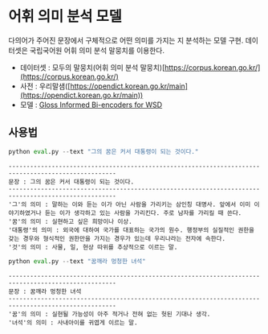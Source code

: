 # 어휘 의미 분석 모델 

다의어가 주어진 문장에서 구체적으로 어떤 의미를 가지는 지 분석하는 모델 구현. 데이터셋은 국립국어원 어휘 의미 분석 말뭉치를 이용한다.

* 데이터셋 : 모두의 말뭉치(어휘 의미 분석 말뭉치)[https://corpus.korean.go.kr/](https://corpus.korean.go.kr/)
* 사전 : 우리말샘([https://opendict.korean.go.kr/main](https://opendict.korean.go.kr/main))
* 모델 : [Gloss Informed Bi-encoders for WSD](https://github.com/facebookresearch/wsd-biencoders)

## 사용법

```python
python eval.py --text "그의 꿈은 커서 대통령이 되는 것이다."   
```

```
----------------------------------------------------------------------------------------------------
문장 : 그의 꿈은 커서 대통령이 되는 것이다.
----------------------------------------------------------------------------------------------------
'그'의 의미 : 말하는 이와 듣는 이가 아닌 사람을 가리키는 삼인칭 대명사. 앞에서 이미 이야기하였거나 듣는 이가 생각하고 있는 사람을 가리킨다. 주로 남자를 가리킬 때 쓴다.
'꿈'의 의미 : 실현하고 싶은 희망이나 이상.
'대통령'의 의미 : 외국에 대하여 국가를 대표하는 국가의 원수. 행정부의 실질적인 권한을 갖는 경우와 형식적인 권한만을 가지는 경우가 있는데 우리나라는 전자에 속한다.
'것'의 의미 : 사물, 일, 현상 따위를 추상적으로 이르는 말.
```

```python
python eval.py --text "꿈깨라 멍청한 녀석"   
```

```
----------------------------------------------------------------------------------------------------
문장 : 꿈깨라 멍청한 녀석
----------------------------------------------------------------------------------------------------
'꿈'의 의미 : 실현될 가능성이 아주 적거나 전혀 없는 헛된 기대나 생각.
'녀석'의 의미 : 사내아이를 귀엽게 이르는 말.
```
